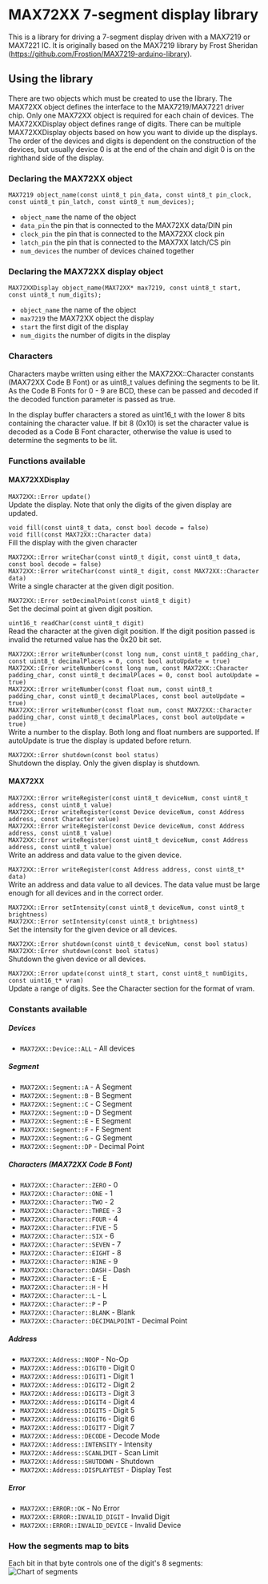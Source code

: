 # MAX72XX 7-segment display library

This is a library for driving a 7-segment display driven with a MAX7219 or MAX7221 IC. It is originally based on the MAX7219 library by Frost Sheridan (https://github.com/Frostion/MAX7219-arduino-library).

## Using the library

There are two objects which must be created to use the library. The MAX72XX object
defines the interface to the MAX7219/MAX7221 driver chip. Only one MAX72XX object is
required for each chain of devices. The MAX72XXDisplay object defines range of
digits. There can be multiple MAX72XXDisplay objects based on how you want to
divide up the displays. The order of the devices and digits is dependent on the
construction of the devices, but usually device 0 is at the end of the chain
and digit 0 is on the righthand side of the display.

### Declaring the MAX72XX object

`MAX7219 object_name(const uint8_t pin_data, const uint8_t pin_clock, const uint8_t pin_latch, const uint8_t num_devices);`

 - `object_name` the name of the object
 - `data_pin` the pin that is connected to the MAX72XX data/DIN pin
 - `clock_pin` the pin that is connected to the MAX72XX clock pin
 - `latch_pin` the pin that is connected to the MAX7XX latch/CS pin
 - `num_devices` the number of devices chained together

### Declaring the MAX72XX display object

`MAX72XXDisplay object_name(MAX72XX* max7219, const uint8_t start, const uint8_t num_digits);`

- `object_name` the name of the object
- `max7219` the MAX72XX object the display
- `start` the first digit of the display
- `num_digits` the number of digits in the display

### Characters

Characters maybe written using either the MAX72XX::Character constants
(MAX72XX Code B Font) or as uint8_t values defining the segments to be lit. As
the Code B Fonts for 0 - 9 are BCD, these can be passed and decoded if the decoded
function parameter is passed as true.

In the display buffer characters a stored as uint16_t with the lower 8 bits
containing the character value. If bit 8 (0x10) is set the character value is
decoded as a Code B Font character, otherwise the value is used to determine
the segments to be lit.

### Functions available

#### MAX72XXDisplay

`MAX72XX::Error update()`\
Update the display. Note that only the digits of the given display are updated.

`void fill(const uint8_t data, const bool decode = false)`\
`void fill(const MAX72XX::Character data)`\
Fill the display with the given character

`MAX72XX::Error writeChar(const uint8_t digit, const uint8_t data,
                          const bool decode = false)`\
`MAX72XX::Error writeChar(const uint8_t digit,
                          const MAX72XX::Character data)`\
Write a single character at the given digit position.

`MAX72XX::Error setDecimalPoint(const uint8_t digit)`\
Set the decimal point at given digit position.

`uint16_t readChar(const uint8_t digit)`\
Read the character at the given digit position. If the digit position passed is
invalid the returned value has the 0x20 bit set.

`MAX72XX::Error writeNumber(const long num, const uint8_t padding_char,
                            const uint8_t decimalPlaces = 0,
                            const bool autoUpdate = true)`\
`MAX72XX::Error writeNumber(const long num,
                           const MAX72XX::Character padding_char,
                           const uint8_t decimalPlaces = 0,
                           const bool autoUpdate = true)`\
`MAX72XX::Error writeNumber(const float num, const uint8_t padding_char,
                           const uint8_t decimalPlaces,
                           const bool autoUpdate = true)`\
`MAX72XX::Error writeNumber(const float num,
                           const MAX72XX::Character padding_char,
                           const uint8_t decimalPlaces,
                           const bool autoUpdate = true)`\
Write a number to the display. Both long and float numbers are supported. If
autoUpdate is true the display is updated before return.

`MAX72XX::Error shutdown(const bool status)`\
Shutdown the display. Only the given display is shutdown.

#### MAX72XX

`MAX72XX::Error writeRegister(const uint8_t deviceNum, const uint8_t address,
                   const uint8_t value)`\
`MAX72XX::Error writeRegister(const Device deviceNum, const Address address,
                   const Character value)`\
`MAX72XX::Error writeRegister(const Device deviceNum, const Address address,
                   const uint8_t value)`\
`MAX72XX::Error writeRegister(const uint8_t deviceNum, const Address address,
                   const uint8_t value)`\
Write an address and data value to the given device.

`MAX72XX::Error writeRegister(const Address address, const uint8_t* data)`\
Write an address and data value to all devices. The data value must be large
enough for all devices and in the correct order.

`MAX72XX::Error setIntensity(const uint8_t deviceNum, const uint8_t brightness)`\
`MAX72XX::Error setIntensity(const uint8_t brightness)`\
Set the intensity for the given device or all devices.

`MAX72XX::Error shutdown(const uint8_t deviceNum, const bool status)`\
`MAX72XX::Error shutdown(const bool status)`\
Shutdown the given device or all devices.

`MAX72XX::Error update(const uint8_t start, const uint8_t numDigits,
             const uint16_t* vram)`\
Update a range of digits. See the Character section for the format of vram.

### Constants available

##### Devices

- `MAX72XX::Device::ALL` - All devices

##### Segment

- `MAX72XX::Segment::A` - A Segment
- `MAX72XX::Segment::B` - B Segment
- `MAX72XX::Segment::C` - C Segment
- `MAX72XX::Segment::D` - D Segment
- `MAX72XX::Segment::E` - E Segment
- `MAX72XX::Segment::F` - F Segment
- `MAX72XX::Segment::G` - G Segment
- `MAX72XX::Segment::DP` - Decimal Point

##### Characters (MAX72XX Code B Font)

- `MAX72XX::Character::ZERO` - 0
- `MAX72XX::Character::ONE` - 1
- `MAX72XX::Character::TWO` - 2
- `MAX72XX::Character::THREE` - 3
- `MAX72XX::Character::FOUR` - 4
- `MAX72XX::Character::FIVE` - 5
- `MAX72XX::Character::SIX` - 6
- `MAX72XX::Character::SEVEN` - 7
- `MAX72XX::Character::EIGHT` - 8
- `MAX72XX::Character::NINE` - 9
- `MAX72XX::Character::DASH` - Dash
- `MAX72XX::Character::E` - E
- `MAX72XX::Character::H` - H
- `MAX72XX::Character::L` - L
- `MAX72XX::Character::P` - P
- `MAX72XX::Character::BLANK` - Blank
- `MAX72XX::Character::DECIMALPOINT` - Decimal Point

##### Address

- `MAX72XX::Address::NOOP` - No-Op
- `MAX72XX::Address::DIGIT0` - Digit 0
- `MAX72XX::Address::DIGIT1` - Digit 1
- `MAX72XX::Address::DIGIT2` - Digit 2
- `MAX72XX::Address::DIGIT3` - Digit 3
- `MAX72XX::Address::DIGIT4` - Digit 4
- `MAX72XX::Address::DIGIT5` - Digit 5
- `MAX72XX::Address::DIGIT6` - Digit 6
- `MAX72XX::Address::DIGIT7` - Digit 7
- `MAX72XX::Address::DECODE` - Decode Mode
- `MAX72XX::Address::INTENSITY` - Intensity
- `MAX72XX::Address::SCANLIMIT` - Scan Limit
- `MAX72XX::Address::SHUTDOWN` - Shutdown
- `MAX72XX::Address::DISPLAYTEST` - Display Test

##### Error

- `MAX72XX::ERROR::OK` - No Error
- `MAX72XX::ERROR::INVALID_DIGIT` - Invalid Digit
- `MAX72XX::ERROR::INVALID_DEVICE` - Invalid Device

### How the segments map to bits
Each bit in that byte controls
one of the digit's 8 segments:
![Chart of segments](https://i.imgur.com/IkFAebV.png)
